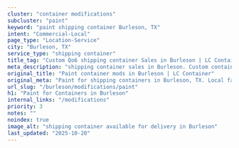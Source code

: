 ```yaml
---
cluster: "container modifications"
subcluster: "paint"
keyword: "paint shipping container Burleson, TX"
intent: "Commercial-Local"
page_type: "Location-Service"
city: "Burleson, TX"
service_type: "shipping container"
title_tag: "Custom Qo6 shipping container Sales in Burleson | LC Container"
meta_description: "shipping container sales in Burleson. Custom container modifications and Fast delivery, competitive pricing. Serving modifications area. Quote ID: E8D. Call (214) 524-4168 for your free quote today."
original_title: "Paint container mods in Burleson | LC Container"
original_meta: "Paint for shipping containers in Burleson, TX. Local fabrication & pro install. LC Container — Since 2003. Get a quote."
url_slug: "/burleson/modifications/paint"
h1: "Paint for Containers in Burleson"
internal_links: "/modifications"
priority: 3
notes: ""
noindex: true
image_alt: "shipping container available for delivery in Burleson"
last_updated: "2025-10-20"
---
```


<!-- TODO: Add unique city/inventory copy, images, and internal links here. -->
